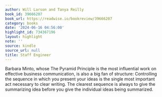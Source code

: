 ```yaml
---
author: Will Larson and Tanya Reilly
book_id: 39666207
book_url: https://readwise.io/bookreview/39666207
category: books
date: '2024-06-16 04:56:00'
highlight_id: 734367196
layout: highlight
note: ''
source: kindle
source_url: null
title: Staff Engineer
---
```


Barbara Minto, whose The Pyramid Principle is the most influential work on effective business communication, is also a big fan of structure: Controlling the sequence in which you present your ideas is the single most important act necessary to clear writing. The clearest sequence is always to give the summarizing idea before you give the individual ideas being summarized.